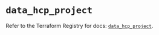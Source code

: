 # `data_hcp_project`

Refer to the Terraform Registry for docs: [`data_hcp_project`](https://registry.terraform.io/providers/hashicorp/hcp/0.99.0/docs/data-sources/project).
